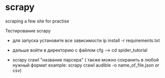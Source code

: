 # scrapy
scraping a few site for practise

Тестирование scrapy
- для запуска установите все зависимости ip install -r requirements.txt

- дальше войти в директорию с файлом cfg --> cd spider_tutorial

- scrapy crawl "название парсера" ( также можно сохранить в любой нужный формат example: scrapy crawl audible -o name_of_file.json or csv)
